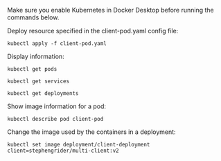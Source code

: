 Make sure you enable Kubernetes in Docker Desktop before running the commands below.

Deploy resource specified in the client-pod.yaml config file:

`kubectl apply -f client-pod.yaml`

Display information:

`kubectl get pods`

`kubectl get services`

`kubectl get deployments`

Show image information for a pod:

`kubectl describe pod client-pod`

Change the image used by the containers in a deployment:

`kubectl set image deployment/client-deployment client=stephengrider/multi-client:v2`
